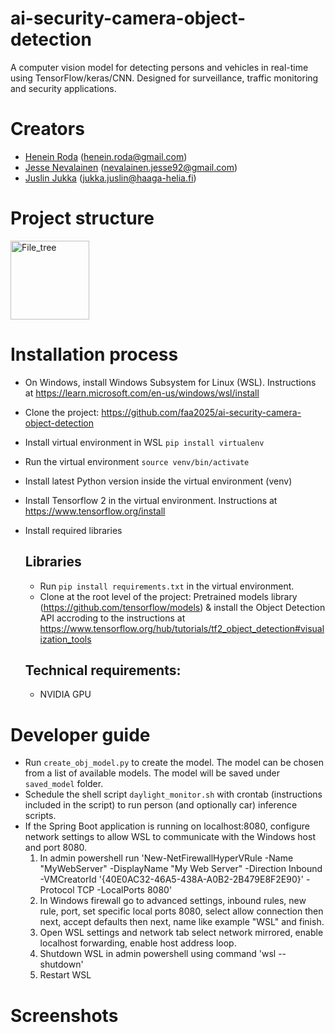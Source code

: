 # ai-security-camera-object-detection
A computer vision model for detecting persons and vehicles in real-time using TensorFlow/keras/CNN. Designed for surveillance, traffic monitoring and security applications.

# Creators
- [Henein Roda](https://github.com/hxrda) (henein.roda@gmail.com)
- [Jesse Nevalainen](https://github.com/Suppiluliumas) (nevalainen.jesse92@gmail.com)
- [Juslin Jukka](https://github.com/jusju) (jukka.juslin@haaga-helia.fi)


# Project structure

<img width="126" alt="File_tree" src="https://github.com/user-attachments/assets/31049624-ab0c-49af-b6c4-493fb9342df4" />

# Installation process

- On Windows, install Windows Subsystem for Linux (WSL). Instructions at https://learn.microsoft.com/en-us/windows/wsl/install
- Clone the project: https://github.com/faa2025/ai-security-camera-object-detection
- Install virtual environment in WSL `pip install virtualenv`
- Run the virtual environment `source venv/bin/activate`
- Install latest Python version inside the virtual environment (venv)
- Install Tensorflow 2 in the virtual environment. Instructions at https://www.tensorflow.org/install
- Install required libraries
  
  ## Libraries
  - Run `pip install requirements.txt` in the virtual environment.
  - Clone at the root level of the project: Pretrained models library (https://github.com/tensorflow/models) & install the Object Detection API accroding to the instructions at https://www.tensorflow.org/hub/tutorials/tf2_object_detection#visualization_tools
 
  ## Technical requirements:
  - NVIDIA GPU

# Developer guide
 - Run `create_obj_model.py` to create the model. The model can be chosen from a list of available models. The model will be saved under `saved_model` folder.
 - Schedule the shell script `daylight_monitor.sh` with crontab (instructions included in the script) to run person (and optionally car) inference scripts.
 - If the Spring Boot application is running on localhost:8080, configure network settings to allow WSL to communicate with the Windows host and port 8080.
   1.  In admin powershell run 'New-NetFirewallHyperVRule -Name "MyWebServer" -DisplayName "My Web Server" -Direction Inbound -VMCreatorId '{40E0AC32-46A5-438A-A0B2-2B479E8F2E90}' -Protocol TCP -LocalPorts 8080'
   2.  In Windows firewall go to advanced settings, inbound rules, new rule, port, set specific local ports 8080, select allow connection then next, accept defaults then next, name like example "WSL" and finish.
   3.  Open WSL settings and network tab select network mirrored, enable localhost forwarding, enable host address loop.
   4.  Shutdown WSL in admin powershell using command 'wsl --shutdown'
   5.  Restart WSL


# Screenshots


